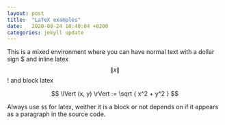 ```yaml
---
layout: post
title:  "LaTeX examples"
date:   2020-08-24 10:40:04 +0200
categories: jekyll update
---
```



This is a mixed environment where you can have normal text with a dollar sign $ and inline latex $$ \lVert x \rVert $$! and block latex 

$$ 
    \lVert (x, y) \rVert := \sqrt { x^2 + y^2 }
$$

Always use `$$` for latex, weither it is a block or not depends on if it appears as a paragraph in the source code.

